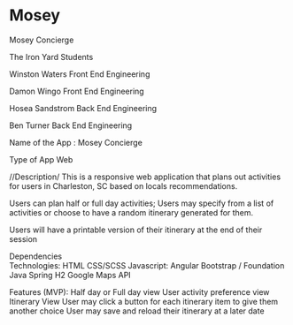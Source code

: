 # Mosey
Mosey Concierge

The Iron Yard Students

Winston Waters
Front End Engineering

Damon Wingo
Front End Engineering

Hosea Sandstrom
Back End Engineering

Ben Turner
Back End Engineering


Name of the App :
Mosey Concierge

Type of App
Web

//Description/
This is a responsive web application that plans out activities for users in Charleston, SC based on locals recommendations. 

Users can plan half or full day activities; Users may specify from a list of activities or choose to have a random itinerary generated for them. 

Users will have a printable version of their itinerary at the end of their session

Dependencies                               
Technologies: 
HTML
CSS/SCSS
Javascript:
Angular
Bootstrap / Foundation
Java
Spring
H2
Google Maps API

Features (MVP):
Half day or Full day view
User activity preference view
Itinerary View
User may click a button for each itinerary item to give them another choice
User may save and reload their itinerary at a later date







